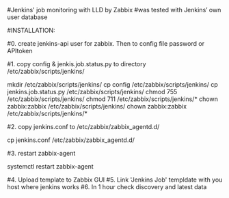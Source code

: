 #Jenkins' job monitoring with LLD by Zabbix
#was tested with Jenkins’ own user database

#INSTALLATION:

#0.  create jenkins-api user for zabbix. Then to config file password or APItoken

#1.  copy config & jenkis.job.status.py to directory /etc/zabbix/scripts/jenkins/

mkdir /etc/zabbix/scripts/jenkins/
cp config /etc/zabbix/scripts/jenkins/
cp jenkins.job.status.py /etc/zabbix/scripts/jenkins/
chmod 755 /etc/zabbix/scripts/jenkins/
chmod 711 /etc/zabbix/scripts/jenkins/*
chown zabbix:zabbix /etc/zabbix/scripts/jenkins/
chown zabbix:zabbix /etc/zabbix/scripts/jenkins/*

#2.  copy jenkins.conf to /etc/zabbix/zabbix_agentd.d/

cp jenkins.conf /etc/zabbix/zabbix_agentd.d/

#3.  restart zabbix-agent

systemctl restart zabbix-agent

#4.  Upload template to Zabbix GUI
#5.  Link 'Jenkins Job' templdate with you host where jenkins works
#6.  In 1 hour check discovery and latest data